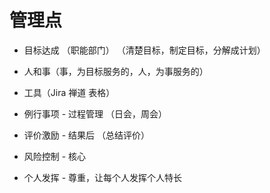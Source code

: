 # 管理点

- 目标达成 （职能部门） （清楚目标，制定目标，分解成计划）

- 人和事（事，为目标服务的，人，为事服务的）

- 工具（Jira 禅道 表格）
- 例行事项 - 过程管理 （日会，周会）
- 评价激励 - 结果后 （总结评价）
- 风险控制 - 核心
- 个人发挥 - 尊重，让每个人发挥个人特长